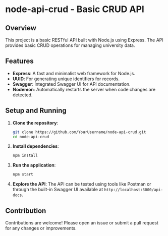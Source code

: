 # node-api-crud - Basic CRUD API

## Overview

This project is a basic RESTful API built with Node.js using Express. The API provides basic CRUD operations for managing university data.

## Features

- **Express**: A fast and minimalist web framework for Node.js.
- **UUID**: For generating unique identifiers for records.
- **Swagger**: Integrated Swagger UI for API documentation.
- **Nodemon**: Automatically restarts the server when code changes are detected.
  
## Setup and Running

1. **Clone the repository**:
    ```bash
    git clone https://github.com/YourUsername/node-api-crud.git
    cd node-api-crud
    ```

2. **Install dependencies**:
    ```bash
    npm install
    ```

3. **Run the application**:
    ```bash
    npm start
    ```

4. **Explore the API**:
    The API can be tested using tools like Postman or through the built-in Swagger UI available at `http://localhost:3000/api-docs`.

## Contribution

Contributions are welcome! Please open an issue or submit a pull request for any changes or improvements.
